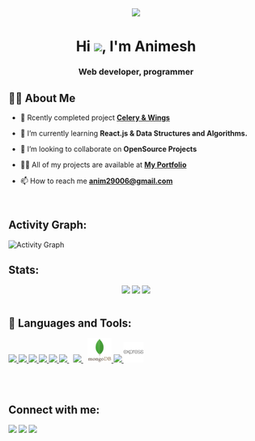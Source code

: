 <div id="header" align="center">
  <img src="https://media.giphy.com/media/qgQUggAC3Pfv687qPC/giphy.gif" width="500"/>
</div>

<h1 align="center">Hi <img src="https://raw.githubusercontent.com/MartinHeinz/MartinHeinz/master/wave.gif" width="30px">, I'm Animesh</h1>
<h3 align="center">Web developer, programmer</h3>

## 🙋‍♂️ About Me

- 🔭 Rcently completed project **[Celery & Wings](https://github.com/Animesh-456/Restaurant-Application)**

- 🌱 I’m currently learning **React.js & Data Structures and Algorithms.**

- 👯 I’m looking to collaborate on **OpenSource Projects**

- 👨‍💻 All of my projects are available at **[My Portfolio](https://animesh-456.github.io/)**

- 📫 How to reach me **anim29006@gmail.com**

<br>

<table>

## Activity Graph:
![Activity Graph](https://activity-graph.herokuapp.com/graph?username=Animesh-456&theme=redical)

## Stats:
<div align="center">
<img src="https://github-readme-streak-stats.herokuapp.com/?user=Animesh-456&theme=radical"> <img src="https://github-readme-stats.vercel.app/api?username=Animesh-456&show_icons=true&theme=radical"> 
<img src="https://github-readme-stats.vercel.app/api/top-langs/?username=Animesh-456&theme=radical&layout=compact">
</div>


</table>




## 🚀 Languages and Tools:

<p align="left"> 
    <a href="https://www.java.com" target="_blank"> <img src="https://img.icons8.com/color/48/000000/java-coffee-cup-logo.png"/> </a>
    <a href="https://developer.mozilla.org/en-US/docs/Web/JavaScript" target="_blank"> <img src="https://img.icons8.com/color/48/000000/javascript.png"/> </a> 
    <a href="https://www.w3.org/html/" target="_blank"> <img src="https://img.icons8.com/color/48/000000/html-5.png"/> </a> 
    <a href="https://www.w3schools.com/css/" target="_blank"> <img src="https://img.icons8.com/color/48/000000/css3.png"/> </a> 
    <a href="https://getbootstrap.com" target="_blank"> <img src="https://img.icons8.com/color/48/000000/bootstrap.png"/> </a>  
    <a style="padding-right:8px;" href="https://nodejs.org" target="_blank"> <img src="https://img.icons8.com/color/48/000000/nodejs.png"/> </a> 
    <a style="padding-right:8px;" href="https://www.mysql.com/" target="_blank"> <img src="https://img.icons8.com/fluent/50/000000/mysql-logo.png"/> </a>
    <a href="https://www.mongodb.com/" target="_blank"> <img src="https://raw.githubusercontent.com/devicons/devicon/master/icons/mongodb/mongodb-original-wordmark.svg" alt="mongodb" width="48" height="48"/> </a>    
    <a href="https://git-scm.com/" target="_blank"> <img src="https://img.icons8.com/color/48/000000/git.png"/> </a> 
    <a href="https://expressjs.com" target="_blank"> <img src="https://raw.githubusercontent.com/devicons/devicon/master/icons/express/express-original-wordmark.svg" alt="express" width="40" height="40"/> </a>
</p>
<br/>
<br/>

## Connect with me:
<p align="left">

<a href = "https://www.linkedin.com/in/animesh-mondal-823aa71b3/"><img src="https://img.icons8.com/fluent/48/000000/linkedin.png"/></a>
<a href = "https://www.instagram.com/mondal__animesh/"><img src="https://img.icons8.com/fluent/48/000000/instagram-new.png"/></a>
<a href = "https://www.facebook.com/animesh.mondal.908132/"><img src="https://img.icons8.com/color/48/000000/facebook-new.png"/></a>
</p>


